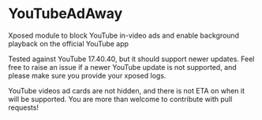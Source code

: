 # YouTubeAdAway
Xposed module to block YouTube in-video ads and enable background playback on the official YouTube app

Tested against YouTube 17.40.40, but it should support newer updates.
Feel free to raise an issue if a newer YouTube update is not supported, and please make sure you provide your xposed logs.

YouTube videos ad cards are not hidden, and there is not ETA on when it will be supported.
You are more than welcome to contribute with pull requests!

